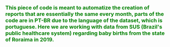<h3 style="color:green">This piece of code is meant to automatize the creation of reports that are essentially the same every month, parts of the code are in PT-BR due to the language of the dataset, which is portuguese. Here we are working with data from SUS (Brazil's public healthcare system) regarding baby births from the state of Roraima in 2019.</h3>
